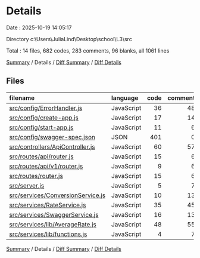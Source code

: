 # Details

Date : 2025-10-19 14:05:17

Directory c:\\Users\\JuliaLind\\Desktop\\school\\L3\\src

Total : 14 files,  682 codes, 283 comments, 96 blanks, all 1061 lines

[Summary](results.md) / Details / [Diff Summary](diff.md) / [Diff Details](diff-details.md)

## Files
| filename | language | code | comment | blank | total |
| :--- | :--- | ---: | ---: | ---: | ---: |
| [src/config/ErrorHandler.js](/src/config/ErrorHandler.js) | JavaScript | 36 | 48 | 8 | 92 |
| [src/config/create-app.js](/src/config/create-app.js) | JavaScript | 17 | 14 | 8 | 39 |
| [src/config/start-app.js](/src/config/start-app.js) | JavaScript | 11 | 6 | 4 | 21 |
| [src/config/swagger-spec.json](/src/config/swagger-spec.json) | JSON | 401 | 0 | 1 | 402 |
| [src/controllers/ApiController.js](/src/controllers/ApiController.js) | JavaScript | 60 | 57 | 17 | 134 |
| [src/routes/api/router.js](/src/routes/api/router.js) | JavaScript | 15 | 6 | 6 | 27 |
| [src/routes/api/v1/router.js](/src/routes/api/v1/router.js) | JavaScript | 9 | 6 | 7 | 22 |
| [src/routes/router.js](/src/routes/router.js) | JavaScript | 15 | 6 | 8 | 29 |
| [src/server.js](/src/server.js) | JavaScript | 5 | 7 | 2 | 14 |
| [src/services/ConversionService.js](/src/services/ConversionService.js) | JavaScript | 10 | 13 | 4 | 27 |
| [src/services/RateService.js](/src/services/RateService.js) | JavaScript | 35 | 45 | 12 | 92 |
| [src/services/SwaggerService.js](/src/services/SwaggerService.js) | JavaScript | 16 | 13 | 6 | 35 |
| [src/services/lib/AverageRate.js](/src/services/lib/AverageRate.js) | JavaScript | 48 | 55 | 12 | 115 |
| [src/services/lib/functions.js](/src/services/lib/functions.js) | JavaScript | 4 | 7 | 1 | 12 |

[Summary](results.md) / Details / [Diff Summary](diff.md) / [Diff Details](diff-details.md)